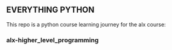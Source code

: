 ## EVERYTHING PYTHON
This repo is a python course learning journey for the alx course:
### alx-higher_level_programming